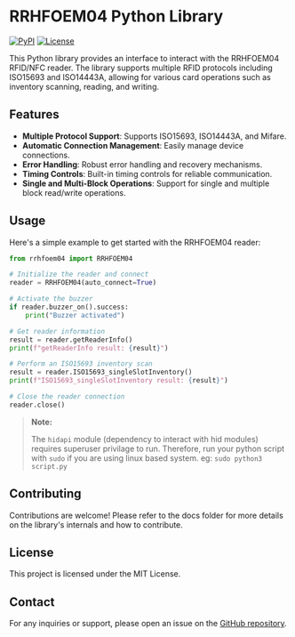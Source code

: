 # RRHFOEM04 Python Library
[![PyPI](https://img.shields.io/pypi/v/rrhfoem04-lib?label=pypi)](https://pypi.org/project/rrhfoem04-lib/)
[![License](https://img.shields.io/pypi/l/mkdocs-badges)](https://github.com/ajxv/rrhfoem04-lib/blob/main/LICENSE)

This Python library provides an interface to interact with the RRHFOEM04 RFID/NFC reader. The library supports multiple RFID protocols including ISO15693 and ISO14443A, allowing for various card operations such as inventory scanning, reading, and writing.

## Features

- **Multiple Protocol Support**: Supports ISO15693, ISO14443A, and Mifare.
- **Automatic Connection Management**: Easily manage device connections.
- **Error Handling**: Robust error handling and recovery mechanisms.
- **Timing Controls**: Built-in timing controls for reliable communication.
- **Single and Multi-Block Operations**: Support for single and multiple block read/write operations.

## Usage

Here's a simple example to get started with the RRHFOEM04 reader:

``` python
from rrhfoem04 import RRHFOEM04

# Initialize the reader and connect
reader = RRHFOEM04(auto_connect=True)

# Activate the buzzer
if reader.buzzer_on().success:
    print("Buzzer activated")

# Get reader information
result = reader.getReaderInfo()
print(f"getReaderInfo result: {result}")

# Perform an ISO15693 inventory scan
result = reader.ISO15693_singleSlotInventory()
print(f"ISO15693_singleSlotInventory result: {result}")

# Close the reader connection
reader.close()
```

> **Note:**
>
> The `hidapi` module (dependency to interact with hid modules) requires superuser privilage to run. Therefore, run your python script with `sudo` if you are using linux based system. eg: `sudo python3 script.py`


## Contributing

Contributions are welcome! Please refer to the docs folder for more details on the library's internals and how to contribute.

## License

This project is licensed under the MIT License.

## Contact

For any inquiries or support, please open an issue on the [GitHub repository](https://github.com/ajxv/rrhfoem04-lib).
